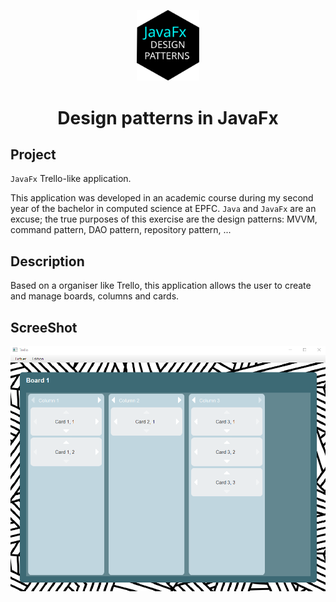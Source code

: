 <p align="center">
  <img alt="Logo" src="https://github.com/Xebache/DesignPatterns/blob/main/docs/design_patterns_logo.svg" width="100" />
</p>
<h1 align="center">
  Design patterns in JavaFx
</h1>

## Project

 `JavaFx` Trello-like application.

 This application was developed in an academic course during my second year of the bachelor in computed science at EPFC.
 `Java` and `JavaFx` are an excuse; the true purposes of this exercise are the design patterns: MVVM, command pattern, DAO pattern, repository pattern, ... 

## Description

 Based on a organiser like Trello, this application allows the user to create and manage boards, columns and cards.

## ScreeShot

 <img align="center" alt="screenshot" src="https://github.com/Xebache/DesignPatterns/blob/main/docs/board1.png" width="750">